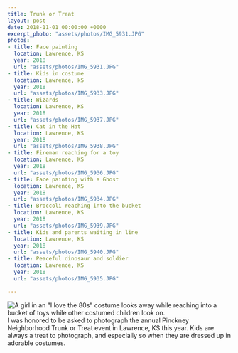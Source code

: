 ```yaml
---
title: Trunk or Treat
layout: post
date: 2018-11-01 00:00:00 +0000
excerpt_photo: "assets/photos/IMG_5931.JPG"
photos:
- title: Face painting
  location: Lawrence, KS
  year: 2018
  url: "assets/photos/IMG_5931.JPG"
- title: Kids in costume
  location: Lawrence, kS
  year: 2018
  url: "assets/photos/IMG_5933.JPG"
- title: Wizards
  location: Lawrence, KS
  year: 2018
  url: "assets/photos/IMG_5937.JPG"
- title: Cat in the Hat
  location: Lawrence, KS
  year: 2018
  url: "assets/photos/IMG_5938.JPG"
- title: Fireman reaching for a toy
  location: Lawrence, KS
  year: 2018
  url: "assets/photos/IMG_5936.JPG"
- title: Face painting with a Ghost
  location: Lawrence, KS
  year: 2018
  url: "assets/photos/IMG_5934.JPG"
- title: Broccoli reaching into the bucket
  location: Lawrence, KS
  year: 2018
  url: "assets/photos/IMG_5939.JPG"
- title: Kids and parents waiting in line
  location: Lawrence, KS
  year: 2018
  url: "assets/photos/IMG_5940.JPG"
- title: Peaceful dinosaur and soldier
  location: Lawrence, KS
  year: 2018
  url: "assets/photos/IMG_5935.JPG"

---
```

![A girl in an "I love the 80s" costume looks away while reaching into a bucket of toys while other costumed children look on.](/assets/photos/IMG_5932.JPG "Reaching in the bucket")I was honored to be asked to photograph the annual Pinckney Neighborhood Trunk or Treat event in Lawrence, KS this year. Kids are always a treat to photograph, and especially so when they are dressed up in adorable costumes.
